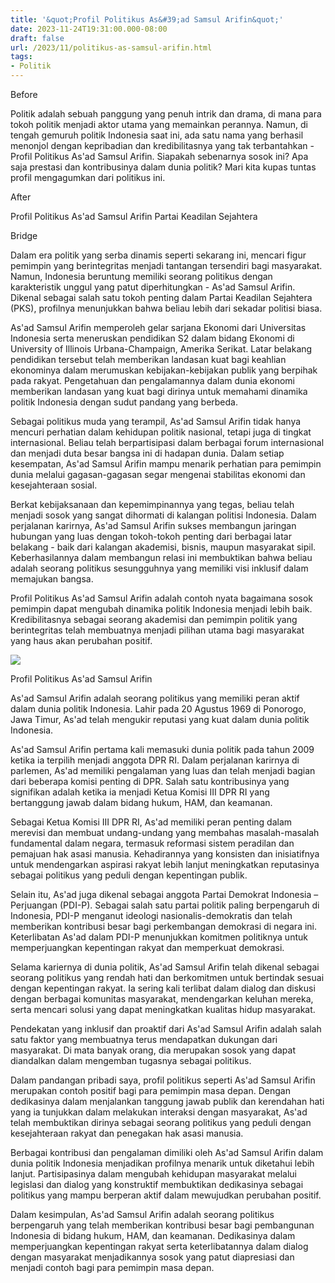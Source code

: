 ```yaml
---
title: '&quot;Profil Politikus As&#39;ad Samsul Arifin&quot;'
date: 2023-11-24T19:31:00.000-08:00
draft: false
url: /2023/11/politikus-as-samsul-arifin.html
tags: 
- Politik
---
```


  

Before  
  
Politik adalah sebuah panggung yang penuh intrik dan drama, di mana para tokoh politik menjadi aktor utama yang memainkan perannya. Namun, di tengah gemuruh politik Indonesia saat ini, ada satu nama yang berhasil menonjol dengan kepribadian dan kredibilitasnya yang tak terbantahkan - Profil Politikus As'ad Samsul Arifin. Siapakah sebenarnya sosok ini? Apa saja prestasi dan kontribusinya dalam dunia politik? Mari kita kupas tuntas profil mengagumkan dari politikus ini.

  

After  
  
Profil Politikus As'ad Samsul Arifin Partai Keadilan Sejahtera

  

Bridge  
  
Dalam era politik yang serba dinamis seperti sekarang ini, mencari figur pemimpin yang berintegritas menjadi tantangan tersendiri bagi masyarakat. Namun, Indonesia beruntung memiliki seorang politikus dengan karakteristik unggul yang patut diperhitungkan - As'ad Samsul Arifin. Dikenal sebagai salah satu tokoh penting dalam Partai Keadilan Sejahtera (PKS), profilnya menunjukkan bahwa beliau lebih dari sekadar politisi biasa.

  

As'ad Samsul Arifin memperoleh gelar sarjana Ekonomi dari Universitas Indonesia serta meneruskan pendidikan S2 dalam bidang Ekonomi di University of Illinois Urbana-Champaign, Amerika Serikat. Latar belakang pendidikan tersebut telah memberikan landasan kuat bagi keahlian ekonominya dalam merumuskan kebijakan-kebijakan publik yang berpihak pada rakyat. Pengetahuan dan pengalamannya dalam dunia ekonomi memberikan landasan yang kuat bagi dirinya untuk memahami dinamika politik Indonesia dengan sudut pandang yang berbeda.

  

Sebagai politikus muda yang terampil, As'ad Samsul Arifin tidak hanya mencuri perhatian dalam kehidupan politik nasional, tetapi juga di tingkat internasional. Beliau telah berpartisipasi dalam berbagai forum internasional dan menjadi duta besar bangsa ini di hadapan dunia. Dalam setiap kesempatan, As'ad Samsul Arifin mampu menarik perhatian para pemimpin dunia melalui gagasan-gagasan segar mengenai stabilitas ekonomi dan kesejahteraan sosial.

  

Berkat kebijaksanaan dan kepemimpinannya yang tegas, beliau telah menjadi sosok yang sangat dihormati di kalangan politisi Indonesia. Dalam perjalanan karirnya, As'ad Samsul Arifin sukses membangun jaringan hubungan yang luas dengan tokoh-tokoh penting dari berbagai latar belakang - baik dari kalangan akademisi, bisnis, maupun masyarakat sipil. Keberhasilannya dalam membangun relasi ini membuktikan bahwa beliau adalah seorang politikus sesungguhnya yang memiliki visi inklusif dalam memajukan bangsa.

  

Profil Politikus As'ad Samsul Arifin adalah contoh nyata bagaimana sosok pemimpin dapat mengubah dinamika politik Indonesia menjadi lebih baik. Kredibilitasnya sebagai seorang akademisi dan pemimpin politik yang berintegritas telah membuatnya menjadi pilihan utama bagi masyarakat yang haus akan perubahan positif.

  

![](https://asset.kompas.com/crops/ZyQSwtJcGHKxGchfhIWaEyMh9K0=/0x40:208x179/750x500/data/photo/2021/07/09/60e7f03699cf0.jpeg)

  

Profil Politikus As'ad Samsul Arifin

  

As'ad Samsul Arifin adalah seorang politikus yang memiliki peran aktif dalam dunia politik Indonesia. Lahir pada 20 Agustus 1969 di Ponorogo, Jawa Timur, As'ad telah mengukir reputasi yang kuat dalam dunia politik Indonesia.

  

As'ad Samsul Arifin pertama kali memasuki dunia politik pada tahun 2009 ketika ia terpilih menjadi anggota DPR RI. Dalam perjalanan karirnya di parlemen, As'ad memiliki pengalaman yang luas dan telah menjadi bagian dari beberapa komisi penting di DPR. Salah satu kontribusinya yang signifikan adalah ketika ia menjadi Ketua Komisi III DPR RI yang bertanggung jawab dalam bidang hukum, HAM, dan keamanan.

  

Sebagai Ketua Komisi III DPR RI, As'ad memiliki peran penting dalam merevisi dan membuat undang-undang yang membahas masalah-masalah fundamental dalam negara, termasuk reformasi sistem peradilan dan pemajuan hak asasi manusia. Kehadirannya yang konsisten dan inisiatifnya untuk mendengarkan aspirasi rakyat lebih lanjut meningkatkan reputasinya sebagai politikus yang peduli dengan kepentingan publik.

  

Selain itu, As'ad juga dikenal sebagai anggota Partai Demokrat Indonesia – Perjuangan (PDI-P). Sebagai salah satu partai politik paling berpengaruh di Indonesia, PDI-P menganut ideologi nasionalis-demokratis dan telah memberikan kontribusi besar bagi perkembangan demokrasi di negara ini. Keterlibatan As'ad dalam PDI-P menunjukkan komitmen politiknya untuk memperjuangkan kepentingan rakyat dan memperkuat demokrasi.

  

Selama kariernya di dunia politik, As'ad Samsul Arifin telah dikenal sebagai seorang politikus yang rendah hati dan berkomitmen untuk bertindak sesuai dengan kepentingan rakyat. Ia sering kali terlibat dalam dialog dan diskusi dengan berbagai komunitas masyarakat, mendengarkan keluhan mereka, serta mencari solusi yang dapat meningkatkan kualitas hidup masyarakat.

  

Pendekatan yang inklusif dan proaktif dari As'ad Samsul Arifin adalah salah satu faktor yang membuatnya terus mendapatkan dukungan dari masyarakat. Di mata banyak orang, dia merupakan sosok yang dapat diandalkan dalam mengemban tugasnya sebagai politikus.

  

Dalam pandangan pribadi saya, profil politikus seperti As'ad Samsul Arifin merupakan contoh positif bagi para pemimpin masa depan. Dengan dedikasinya dalam menjalankan tanggung jawab publik dan kerendahan hati yang ia tunjukkan dalam melakukan interaksi dengan masyarakat, As'ad telah membuktikan dirinya sebagai seorang politikus yang peduli dengan kesejahteraan rakyat dan penegakan hak asasi manusia.

  

Berbagai kontribusi dan pengalaman dimiliki oleh As'ad Samsul Arifin dalam dunia politik Indonesia menjadikan profilnya menarik untuk diketahui lebih lanjut. Partisipasinya dalam mengubah kehidupan masyarakat melalui legislasi dan dialog yang konstruktif membuktikan dedikasinya sebagai politikus yang mampu berperan aktif dalam mewujudkan perubahan positif.

  

Dalam kesimpulan, As'ad Samsul Arifin adalah seorang politikus berpengaruh yang telah memberikan kontribusi besar bagi pembangunan Indonesia di bidang hukum, HAM, dan keamanan. Dedikasinya dalam memperjuangkan kepentingan rakyat serta keterlibatannya dalam dialog dengan masyarakat menjadikannya sosok yang patut diapresiasi dan menjadi contoh bagi para pemimpin masa depan.